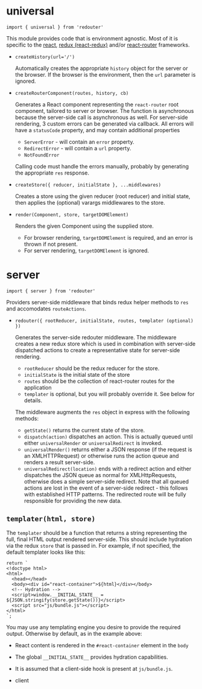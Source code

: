 
# universal

```
import { universal } from 'redouter'
```

This module provides code that is environment agnostic. Most of it is specific to the [react][u1], [redux (react-redux)][u2] and/or [react-router][u3] frameworks.

[u1]: https://github.com/facebook/react
[u2]: https://github.com/rackt/react-redux
[u3]: https://github.com/rackt/react-router

* `createHistory(url='/')`

  Automatically creates the appropriate `history` object for the server or the browser. If the browser is the environment, then the `url` parameter is ignored.

* `createRouterComponent(routes, history, cb)`

  Generates a React component representing the `react-router` root component, tailored to server or browser. The function is asynchronous because the server-side call is asynchronous as well. For server-side rendering, 3 custom errors can be generated via callback. All errors will have a `statusCode` property, and may contain additional properties

  * `ServerError` - will contain an `error` property.
  * `RedirectError` - will contain a `url` property.
  * `NotFoundError`

  Calling code must handle the errors manually, probably by generating the appropriate `res` response.

* `createStore({ reducer, initialState }, ...middlewares)`

  Creates a store using the given reducer (root reducer) and initial state, then applies the (optional) varargs middlewares to the store.

* `render(Component, store, targetDOMElement)`

  Renders the given Component using the supplied store. 

  * For browser rendering, `targetDOMElement` is required, and an error is thrown if not present.
  * For server rendering, `targetDOMElement` is ignored.

# server

```
import { server } from 'redouter'
```

Providers server-side middleware that binds redux helper methods to `res` and accomodates `routeActions`.

* `redouter({ rootReducer, initialState, routes, templater (optional) })`
  
  Generates the server-side redouter middleware. The middleware creates a new redux store which is used in combination with server-side dispatched actions to create a representative state for server-side rendering.

  * `rootReducer` should be the redux reducer for the store.
  * `initialState` is the initial state of the store
  * `routes` should be the collection of react-router routes for the application
  * `templater` is optional, but you will probably override it. See below for details.

  The middleware augments the `res` object in express with the following methods:

  * `getState()` returns the current state of the store.
  * `dispatch(action)` dispatches an action. This is actually queued until either `universalRender` or `universalRedirect` is invoked.
  * `universalRender()` returns either a JSON response (if the request is an XMLHTTPRequest) or otherwise runs the action queue and renders a result server-side.
  * `universalRedirect(location)` ends with a redirect action and either dispatches the JSON queue as normal for XMLHttpRequests, otherwise does a simple server-side redirect. Note that all queued actions are lost in the event of a server-side redirect - this follows with established HTTP patterns. The redirected route will be fully responsible for providing the new data.

## `templater(html, store)`

  The `templater` should be a function that returns a string representing the full, final HTML output rendered server-side. This should include hydration via the redux `store` that is passed in. For example, if not specified, the default templater looks like this:

  ```
return `
  <!doctype html>
  <html>
    <head></head>
    <body><div id="react-container">${html}</div></body>
    <!-- Hydration -->
    <script>window.__INITIAL_STATE__ = ${JSON.stringify(store.getState())}</script>
    <script src="js/bundle.js"></script>
  </html>
`;
  ```

  You may use any templating engine you desire to provide the required output. Otherwise by default, as in the example above:

  * React content is rendered in the `#react-container` element in the `body`
  * The global `__INITIAL_STATE__` provides hydration capabilities.
  * It is assumed that a client-side hook is present at `js/bundle.js`.

* client

